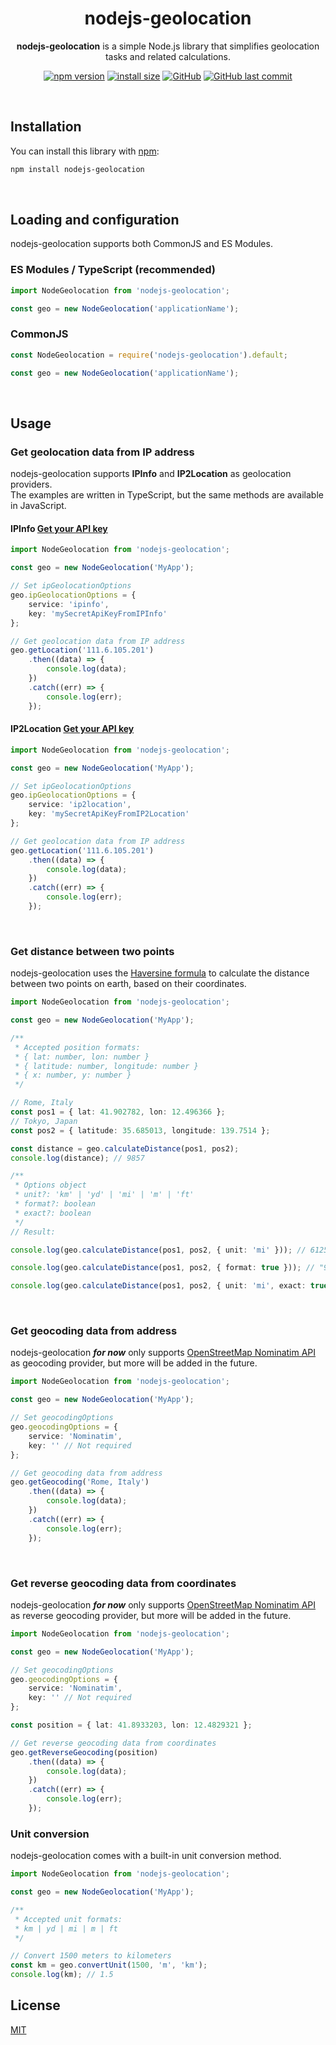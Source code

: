 <div align='center'>

# nodejs-geolocation

**nodejs-geolocation** is a simple Node.js library that simplifies geolocation tasks and related calculations.

[![npm version](https://img.shields.io/npm/v/nodejs-geolocation.svg?style=flat-square)](https://www.npmjs.org/package/nodejs-geolocation)
[![install size](https://packagephobia.com/badge?p=nodejs-geolocation@1.0.2)](https://packagephobia.com/result?p=nodejs-geolocation@1.0.2)
[![GitHub](https://img.shields.io/github/license/alessandrofoglia07/nodejs-geolocation)](https://github.com/alessandrofoglia07/nodejs-geolocation/blob/main/LICENSE)
[![GitHub last commit](https://img.shields.io/github/last-commit/alessandrofoglia07/nodejs-geolocation)](https://github.com/alessandrofoglia07/nodejs-geolocation)

<br>
</div>

## Installation

You can install this library with [npm](https://www.npmjs.com/):

```bash
npm install nodejs-geolocation
```

<br>

## Loading and configuration

nodejs-geolocation supports both CommonJS and ES Modules.

### ES Modules / TypeScript (recommended)

```typescript
import NodeGeolocation from 'nodejs-geolocation';

const geo = new NodeGeolocation('applicationName');
```

### CommonJS

```javascript
const NodeGeolocation = require('nodejs-geolocation').default;

const geo = new NodeGeolocation('applicationName');
```

<br>

## Usage

### Get geolocation data from IP address

nodejs-geolocation supports **IPInfo** and **IP2Location** as geolocation providers.
<br/>
The examples are written in TypeScript, but the same methods are available in JavaScript.

#### IPInfo [Get your API key](https://ipinfo.io/signup)

```typescript
import NodeGeolocation from 'nodejs-geolocation';

const geo = new NodeGeolocation('MyApp');

// Set ipGeolocationOptions
geo.ipGeolocationOptions = {
    service: 'ipinfo',
    key: 'mySecretApiKeyFromIPInfo'
};

// Get geolocation data from IP address
geo.getLocation('111.6.105.201')
    .then((data) => {
        console.log(data);
    })
    .catch((err) => {
        console.log(err);
    });
```

#### IP2Location [Get your API key](https://www.ip2location.io/sign-up)

```typescript
import NodeGeolocation from 'nodejs-geolocation';

const geo = new NodeGeolocation('MyApp');

// Set ipGeolocationOptions
geo.ipGeolocationOptions = {
    service: 'ip2location',
    key: 'mySecretApiKeyFromIP2Location'
};

// Get geolocation data from IP address
geo.getLocation('111.6.105.201')
    .then((data) => {
        console.log(data);
    })
    .catch((err) => {
        console.log(err);
    });
```

<br>

### Get distance between two points

nodejs-geolocation uses the [Haversine formula](https://en.wikipedia.org/wiki/Haversine_formula) to calculate the distance between two points on earth, based on their coordinates.

```typescript
import NodeGeolocation from 'nodejs-geolocation';

const geo = new NodeGeolocation('MyApp');

/**
 * Accepted position formats:
 * { lat: number, lon: number }
 * { latitude: number, longitude: number }
 * { x: number, y: number }
 */

// Rome, Italy
const pos1 = { lat: 41.902782, lon: 12.496366 };
// Tokyo, Japan
const pos2 = { latitude: 35.685013, longitude: 139.7514 };

const distance = geo.calculateDistance(pos1, pos2);
console.log(distance); // 9857

/**
 * Options object
 * unit?: 'km' | 'yd' | 'mi' | 'm' | 'ft'
 * format?: boolean
 * exact?: boolean
 */
// Result:

console.log(geo.calculateDistance(pos1, pos2, { unit: 'mi' })); // 6125

console.log(geo.calculateDistance(pos1, pos2, { format: true })); // "9857 kilometers"

console.log(geo.calculateDistance(pos1, pos2, { unit: 'mi', exact: true })); // 6124.860370167203
```

<br>

### Get geocoding data from address

nodejs-geolocation **_for now_** only supports [OpenStreetMap Nominatim API](https://nominatim.org/) as geocoding provider, but more will be added in the future.

```typescript
import NodeGeolocation from 'nodejs-geolocation';

const geo = new NodeGeolocation('MyApp');

// Set geocodingOptions
geo.geocodingOptions = {
    service: 'Nominatim',
    key: '' // Not required
};

// Get geocoding data from address
geo.getGeocoding('Rome, Italy')
    .then((data) => {
        console.log(data);
    })
    .catch((err) => {
        console.log(err);
    });
```

<br>

### Get reverse geocoding data from coordinates

nodejs-geolocation **_for now_** only supports [OpenStreetMap Nominatim API](https://nominatim.org/) as reverse geocoding provider, but more will be added in the future.

```typescript
import NodeGeolocation from 'nodejs-geolocation';

const geo = new NodeGeolocation('MyApp');

// Set geocodingOptions
geo.geocodingOptions = {
    service: 'Nominatim',
    key: '' // Not required
};

const position = { lat: 41.8933203, lon: 12.4829321 };

// Get reverse geocoding data from coordinates
geo.getReverseGeocoding(position)
    .then((data) => {
        console.log(data);
    })
    .catch((err) => {
        console.log(err);
    });
```

### Unit conversion

nodejs-geolocation comes with a built-in unit conversion method.

```typescript
import NodeGeolocation from 'nodejs-geolocation';

const geo = new NodeGeolocation('MyApp');

/**
 * Accepted unit formats:
 * km | yd | mi | m | ft
 */

// Convert 1500 meters to kilometers
const km = geo.convertUnit(1500, 'm', 'km');
console.log(km); // 1.5
```

## License

[MIT](https://github.com/alessandrofoglia07/nodejs-geolocation/blob/main/LICENSE)
